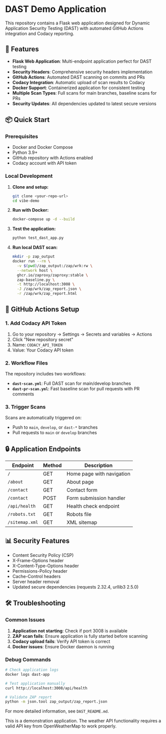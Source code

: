 # DAST Demo Application

This repository contains a Flask web application designed for Dynamic Application Security Testing (DAST) with automated GitHub Actions integration and Codacy reporting.

## 🚀 Features

- **Flask Web Application**: Multi-endpoint application perfect for DAST testing
- **Security Headers**: Comprehensive security headers implementation
- **GitHub Actions**: Automated DAST scanning on commits and PRs
- **Codacy Integration**: Automatic upload of scan results to Codacy
- **Docker Support**: Containerized application for consistent testing
- **Multiple Scan Types**: Full scans for main branches, baseline scans for PRs
- **Security Updates**: All dependencies updated to latest secure versions

## 📦 Quick Start

### Prerequisites

- Docker and Docker Compose
- Python 3.9+
- GitHub repository with Actions enabled
- Codacy account with API token

### Local Development

1. **Clone and setup:**
   ```bash
   git clone <your-repo-url>
   cd vibe-demo
   ```

2. **Run with Docker:**
   ```bash
   docker-compose up -d --build
   ```

3. **Test the application:**
   ```bash
   python test_dast_app.py
   ```

4. **Run local DAST scan:**
   ```bash
   mkdir -p zap_output
   docker run --rm \
     -v $(pwd)/zap_output:/zap/wrk:rw \
     --network host \
     ghcr.io/zaproxy/zaproxy:stable \
     zap-baseline.py \
     -t http://localhost:3008 \
     -J /zap/wrk/zap_report.json \
     -r /zap/wrk/zap_report.html
## 🔧 GitHub Actions Setup

### 1. Add Codacy API Token

1. Go to your repository → Settings → Secrets and variables → Actions
2. Click "New repository secret"
3. Name: `CODACY_API_TOKEN`
4. Value: Your Codacy API token

### 2. Workflow Files

The repository includes two workflows:

- **`dast-scan.yml`**: Full DAST scan for main/develop branches
- **`dast-pr-scan.yml`**: Fast baseline scan for pull requests with PR comments

### 3. Trigger Scans

Scans are automatically triggered on:
- Push to `main`, `develop`, or `dast-*` branches
- Pull requests to `main` or `develop` branches

## 🔒 Application Endpoints

| Endpoint | Method | Description |
|----------|--------|-------------|
| `/` | GET | Home page with navigation |
| `/about` | GET | About page |
| `/contact` | GET | Contact form |
| `/contact` | POST | Form submission handler |
| `/api/health` | GET | Health check endpoint |
| `/robots.txt` | GET | Robots file |
| `/sitemap.xml` | GET | XML sitemap |

## 📊 Security Features

- Content Security Policy (CSP)
- X-Frame-Options header
- X-Content-Type-Options header
- Permissions-Policy header
- Cache-Control headers
- Server header removal
- Updated secure dependencies (requests 2.32.4, urllib3 2.5.0)

## 🛠️ Troubleshooting

### Common Issues

1. **Application not starting**: Check if port 3008 is available
2. **ZAP scan fails**: Ensure application is fully started before scanning
3. **Codacy upload fails**: Verify API token is correct
4. **Docker issues**: Ensure Docker daemon is running

### Debug Commands

```bash
# Check application logs
docker logs dast-app

# Test application manually
curl http://localhost:3008/api/health

# Validate ZAP report
python -m json.tool zap_output/zap_report.json
```

For more detailed information, see `DAST_README.md`.

This is a demonstration application. The weather API functionality requires a valid API key from OpenWeatherMap to work properly.
